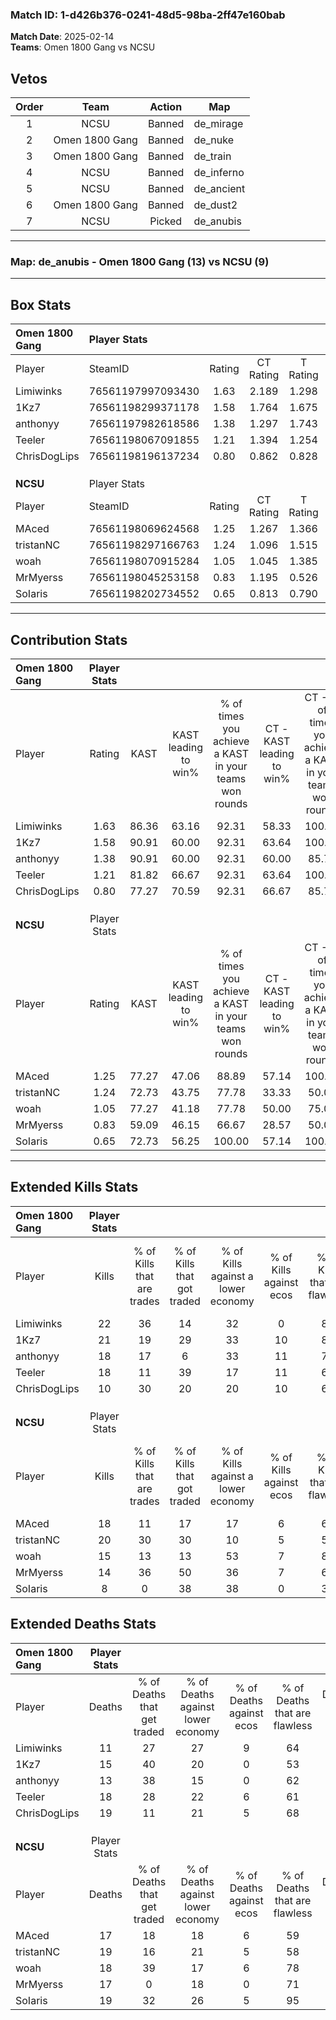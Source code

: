 ### Match ID: 1-d426b376-0241-48d5-98ba-2ff47e160bab  
**Match Date**: 2025-02-14  
**Teams**: Omen 1800 Gang vs NCSU  

## Vetos  

| Order | Team | Action | Map |
| :---: | :--: | :----: | --- |
| 1 | NCSU | Banned | de_mirage |
| 2 | Omen 1800 Gang | Banned | de_nuke |
| 3 | Omen 1800 Gang | Banned | de_train |
| 4 | NCSU | Banned | de_inferno |
| 5 | NCSU | Banned | de_ancient |
| 6 | Omen 1800 Gang | Banned | de_dust2 |
| 7 | NCSU | Picked | de_anubis |

---  

### **Map**: de_anubis - Omen 1800 Gang (13) vs NCSU (9)  
---  

## Box Stats  

| **Omen 1800 Gang** | Player Stats      |        |           |          |       |       |       |         |        |      |     |
| :- | :- | :-: | :-: | :-: | :-: | :-: | :-: | :-: | :-: | :-: | :-: |
| Player             | SteamID           | Rating | CT Rating | T Rating | KAST  |  ADR  | Kills | Assists | Deaths | K/D  | HS% |
| Limiwinks          | 76561197997093430 |  1.63  |   2.189   |  1.298   | 86.36 | 101.8 |  22   |    3    |   11   | 2.00 | 36  |
| 1Kz7               | 76561198299371178 |  1.58  |   1.764   |  1.675   | 90.91 | 112.4 |  21   |    7    |   15   | 1.40 | 80  |
| anthonyy           | 76561197982618586 |  1.38  |   1.297   |  1.743   | 90.91 | 71.6  |  18   |    7    |   13   | 1.38 | 38  |
| Teeler             | 76561198067091855 |  1.21  |   1.394   |  1.254   | 81.82 | 79.7  |  18   |    5    |   18   | 1.00 | 55  |
| ChrisDogLips       | 76561198196137234 |  0.80  |   0.862   |  0.828   | 77.27 | 62.2  |  10   |    9    |   19   | 0.53 | 50  |
|                    |                   |        |           |          |       |       |       |         |        |      |     |
|                    |                   |        |           |          |       |       |       |         |        |      |     |
|                    |                   |        |           |          |       |       |       |         |        |      |     |
| **NCSU**           | Player Stats      |        |           |          |       |       |       |         |        |      |     |
| Player             | SteamID           | Rating | CT Rating | T Rating | KAST  |  ADR  | Kills | Assists | Deaths | K/D  | HS% |
| MAced              | 76561198069624568 |  1.25  |   1.267   |  1.366   | 77.27 | 93.3  |  18   |    6    |   17   | 1.06 | 50  |
| tristanNC          | 76561198297166763 |  1.24  |   1.096   |  1.515   | 72.73 | 92.4  |  20   |    5    |   19   | 1.05 | 55  |
| woah               | 76561198070915284 |  1.05  |   1.045   |  1.385   | 77.27 | 77.5  |  15   |    5    |   18   | 0.83 | 80  |
| MrMyerss           | 76561198045253158 |  0.83  |   1.195   |  0.526   | 59.09 | 57.8  |  14   |    3    |   17   | 0.82 | 50  |
| SoIaris            | 76561198202734552 |  0.65  |   0.813   |  0.790   | 72.73 | 54.2  |   8   |    7    |   19   | 0.42 | 37  |
---  

## Contribution Stats  

| **Omen 1800 Gang** | Player Stats |       |                      |                                                        |                           |                                                             |                          |                                                            |
| :- | :-: | :-: | :-: | :-: | :-: | :-: | :-: | :-: |
| Player             |    Rating    | KAST  | KAST leading to win% | % of times you achieve a KAST in your teams won rounds | CT - KAST leading to win% | CT - % of times you achieve a KAST in your teams won rounds | T - KAST leading to win% | T - % of times you achieve a KAST in your teams won rounds |
| Limiwinks          |     1.63     | 86.36 |        63.16         |                         92.31                          |           58.33           |                           100.00                            |          71.43           |                           83.33                            |
| 1Kz7               |     1.58     | 90.91 |        60.00         |                         92.31                          |           63.64           |                           100.00                            |          55.56           |                           83.33                            |
| anthonyy           |     1.38     | 90.91 |        60.00         |                         92.31                          |           60.00           |                            85.71                            |          60.00           |                           100.00                           |
| Teeler             |     1.21     | 81.82 |        66.67         |                         92.31                          |           63.64           |                           100.00                            |          71.43           |                           83.33                            |
| ChrisDogLips       |     0.80     | 77.27 |        70.59         |                         92.31                          |           66.67           |                            85.71                            |          75.00           |                           100.00                           |
|                    |              |       |                      |                                                        |                           |                                                             |                          |                                                            |
|                    |              |       |                      |                                                        |                           |                                                             |                          |                                                            |
|                    |              |       |                      |                                                        |                           |                                                             |                          |                                                            |
| **NCSU**           | Player Stats |       |                      |                                                        |                           |                                                             |                          |                                                            |
| Player             |    Rating    | KAST  | KAST leading to win% | % of times you achieve a KAST in your teams won rounds | CT - KAST leading to win% | CT - % of times you achieve a KAST in your teams won rounds | T - KAST leading to win% | T - % of times you achieve a KAST in your teams won rounds |
| MAced              |     1.25     | 77.27 |        47.06         |                         88.89                          |           57.14           |                           100.00                            |          40.00           |                           80.00                            |
| tristanNC          |     1.24     | 72.73 |        43.75         |                         77.78                          |           33.33           |                            50.00                            |          50.00           |                           100.00                           |
| woah               |     1.05     | 77.27 |        41.18         |                         77.78                          |           50.00           |                            75.00                            |          36.36           |                           80.00                            |
| MrMyerss           |     0.83     | 59.09 |        46.15         |                         66.67                          |           28.57           |                            50.00                            |          66.67           |                           80.00                            |
| SoIaris            |     0.65     | 72.73 |        56.25         |                         100.00                         |           57.14           |                           100.00                            |          55.56           |                           100.00                           |
---  

## Extended Kills Stats  

| **Omen 1800 Gang** | Player Stats |                            |                            |                                    |                         |                              |                                 |                                       |                    |           |
| :- | :-: | :-: | :-: | :-: | :-: | :-: | :-: | :-: | :-: | :-: |
| Player             |    Kills     | % of Kills that are trades | % of Kills that got traded | % of Kills against a lower economy | % of Kills against ecos | % of Kills that are flawless | % of Kills that are close duels | % of Kills that are assisted by flash | Pistol Round Kills | AWP Kills |
| Limiwinks          |      22      |             36             |             14             |                 32                 |            0            |              82              |                5                |                   5                   |         0          |     6     |
| 1Kz7               |      21      |             19             |             29             |                 33                 |           10            |              81              |                5                |                   0                   |         0          |     0     |
| anthonyy           |      18      |             17             |             6              |                 33                 |           11            |              72              |                6                |                  11                   |         2          |     0     |
| Teeler             |      18      |             11             |             39             |                 17                 |           11            |              67              |               11                |                   0                   |         5          |     0     |
| ChrisDogLips       |      10      |             30             |             20             |                 20                 |           10            |              60              |                0                |                   0                   |         2          |     0     |
|                    |              |                            |                            |                                    |                         |                              |                                 |                                       |                    |           |
|                    |              |                            |                            |                                    |                         |                              |                                 |                                       |                    |           |
|                    |              |                            |                            |                                    |                         |                              |                                 |                                       |                    |           |
| **NCSU**           | Player Stats |                            |                            |                                    |                         |                              |                                 |                                       |                    |           |
| Player             |    Kills     | % of Kills that are trades | % of Kills that got traded | % of Kills against a lower economy | % of Kills against ecos | % of Kills that are flawless | % of Kills that are close duels | % of Kills that are assisted by flash | Pistol Round Kills | AWP Kills |
| MAced              |      18      |             11             |             17             |                 17                 |            6            |              61              |                0                |                   0                   |         2          |     0     |
| tristanNC          |      20      |             30             |             30             |                 10                 |            5            |              55              |                5                |                   5                   |         4          |     0     |
| woah               |      15      |             13             |             13             |                 53                 |            7            |              80              |                7                |                   0                   |         0          |     0     |
| MrMyerss           |      14      |             36             |             50             |                 36                 |            7            |              64              |                0                |                   0                   |         3          |     0     |
| SoIaris            |      8       |             0              |             38             |                 38                 |            0            |              38              |                0                |                  13                   |         0          |     1     |
## Extended Deaths Stats  

| **Omen 1800 Gang** | Player Stats |                             |                                   |                          |                               |                            |                           |               |
| :- | :-: | :-: | :-: | :-: | :-: | :-: | :-: | :-: |
| Player             |    Deaths    | % of Deaths that get traded | % of Deaths against lower economy | % of Deaths against ecos | % of Deaths that are flawless | % of Deaths that are close | % of Deaths while blinded | Deaths to AWP |
| Limiwinks          |      11      |             27              |                27                 |            9             |              64               |             0              |             9             |       1       |
| 1Kz7               |      15      |             40              |                20                 |            0             |              53               |             0              |             0             |       0       |
| anthonyy           |      13      |             38              |                15                 |            0             |              62               |             8              |             0             |       0       |
| Teeler             |      18      |             28              |                22                 |            6             |              61               |             6              |             0             |       0       |
| ChrisDogLips       |      19      |             11              |                21                 |            5             |              68               |             0              |             5             |       0       |
|                    |              |                             |                                   |                          |                               |                            |                           |               |
|                    |              |                             |                                   |                          |                               |                            |                           |               |
|                    |              |                             |                                   |                          |                               |                            |                           |               |
| **NCSU**           | Player Stats |                             |                                   |                          |                               |                            |                           |               |
| Player             |    Deaths    | % of Deaths that get traded | % of Deaths against lower economy | % of Deaths against ecos | % of Deaths that are flawless | % of Deaths that are close | % of Deaths while blinded | Deaths to AWP |
| MAced              |      17      |             18              |                18                 |            6             |              59               |             12             |             0             |       3       |
| tristanNC          |      19      |             16              |                21                 |            5             |              58               |             5              |             0             |       0       |
| woah               |      18      |             39              |                17                 |            6             |              78               |             6              |             6             |       0       |
| MrMyerss           |      17      |              0              |                18                 |            0             |              71               |             0              |            12             |       1       |
| SoIaris            |      19      |             32              |                26                 |            5             |              95               |             5              |             0             |       2       |
